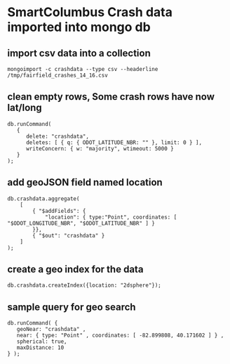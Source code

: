 # SmartColumbus Crash data imported into mongo db


## import csv data into a collection
    mongoimport -c crashdata --type csv --headerline /tmp/fairfield_crashes_14_16.csv

## clean empty rows, Some crash rows have now lat/long
    db.runCommand(
       {
          delete: "crashdata",
          deletes: [ { q: { ODOT_LATITUDE_NBR: "" }, limit: 0 } ],
          writeConcern: { w: "majority", wtimeout: 5000 }
       }
    );

## add geoJSON field named location
    db.crashdata.aggregate(
        [
            { "$addFields": { 
                "location": { type:"Point", coordinates: [ "$ODOT_LONGITUDE_NBR", "$ODOT_LATITUDE_NBR" ] } 
            }},
            { "$out": "crashdata" }
        ]
    );

## create a geo index for the data
    db.crashdata.createIndex({location: "2dsphere"});


## sample query for geo search
    db.runCommand( {
       geoNear: "crashdata" ,
       near: { type: "Point" , coordinates: [ -82.899808, 40.171602 ] } ,
       spherical: true,
       maxDistance: 10
    } );